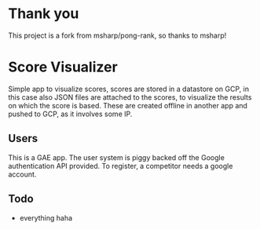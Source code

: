 # Thank you

This project is a fork from msharp/pong-rank, so thanks to msharp!

# Score Visualizer

Simple app to visualize scores, scores are stored in a datastore on GCP, in this case also JSON files are attached to the scores, to visualize the results on which the score is based. These are created offline in another app and pushed to GCP, as it involves some IP. 

## Users

This is a GAE app. The user system is piggy backed off the Google authentication API provided. To register, a competitor needs a google account. 

## Todo

  - everything haha

